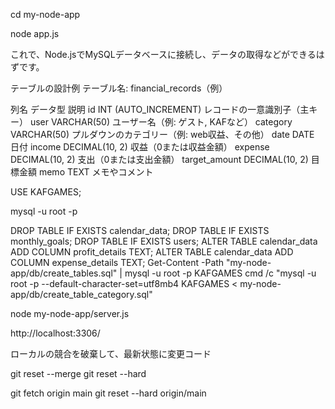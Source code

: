 
cd my-node-app    

node app.js

これで、Node.jsでMySQLデータベースに接続し、データの取得などができるはずです。

テーブルの設計例
テーブル名: financial_records（例）

列名	データ型	説明
id	INT (AUTO_INCREMENT)	レコードの一意識別子（主キー）
user	VARCHAR(50)	ユーザー名（例: ゲスト, KAFなど）
category	VARCHAR(50)	プルダウンのカテゴリー（例: web収益、その他）
date	DATE	日付
income	DECIMAL(10, 2)	収益（0または収益金額）
expense	DECIMAL(10, 2)	支出（0または支出金額）
target_amount	DECIMAL(10, 2)	目標金額
memo	TEXT	メモやコメント

USE KAFGAMES;

mysql -u root -p

DROP TABLE IF EXISTS calendar_data;
DROP TABLE IF EXISTS monthly_goals;
DROP TABLE IF EXISTS users;
ALTER TABLE calendar_data ADD COLUMN profit_details TEXT;
ALTER TABLE calendar_data ADD COLUMN expense_details TEXT;
Get-Content -Path "my-node-app/db/create_tables.sql" | mysql -u root -p KAFGAMES
cmd /c "mysql -u root -p --default-character-set=utf8mb4 KAFGAMES < my-node-app/db/create_table_category.sql"



node my-node-app/server.js



http://localhost:3306/


ローカルの競合を破棄して、最新状態に変更コード

git reset --merge
git reset --hard

git fetch origin main
git reset --hard origin/main
